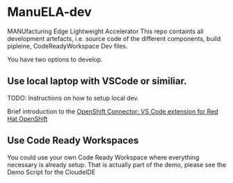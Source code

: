 # ManuELA-dev

MANUfacturing Edge Lightweight Accelerator
This repo containts all development artefacts, i.e. source code of the different components, build pipleine, CodeReadyWorkspace Dev files.

You have two options to develop.
## Use local laptop with VSCode or similiar.
TODO: Instructions on how to setup local dev.

Brief introduction to the [OpenShift Connector: VS Code extension for Red Hat OpenShift](https://www.youtube.com/watch?v=m0wBKuKDYO0)



## Use Code Ready Workspaces
You could use your own Code Ready Workspace where everything necessary is already setup.
That is actually part of the demo, please see the Demo Script for the CloudeIDE

